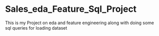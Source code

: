 # Sales_eda_Feature_Sql_Project
This is my Project on eda and feature engineering along with doing some sql queries for loading dataset
  
 
 
 
